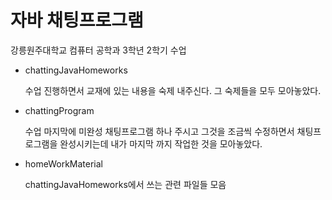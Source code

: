 # 자바 채팅프로그램

강릉원주대학교 컴퓨터 공학과 3학년 2학기 수업

- chattingJavaHomeworks

  수업 진행하면서 교재에 있는 내용을 숙제 내주신다. 그 숙제들을 모두 모아놓았다.
- chattingProgram

  수업 마지막에 미완성 채팅프로그램 하나 주시고 그것을 조금씩 수정하면서 채팅프로그램을 완성시키는데 내가 마지막 까지 작업한 것을 모아놓았다.
- homeWorkMaterial

  chattingJavaHomeworks에서 쓰는 관련 파일들 모음
